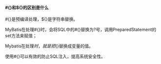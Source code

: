 #### #{}和${}的区别是什么

\#{}是预编译处理，${}是字符串替换。

MyBatis在处理#{}时，会将SQL中的#{}替换为?号，调用PreparedStatement的set方法来赋值；

Mybatis在处理${}时，就是把${}替换成变量的值。

使用#{}可以有效的防止SQL注入，提高系统安全性。